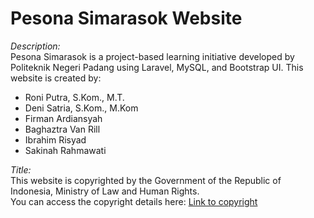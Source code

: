 # Pesona Simarasok Website

*Description:*  
Pesona Simarasok is a project-based learning initiative developed by Politeknik Negeri Padang using Laravel, MySQL, and Bootstrap UI. This website is created by:

- Roni Putra, S.Kom., M.T.
- Deni Satria, S.Kom., M.Kom
- Firman Ardiansyah
- Baghaztra Van Rill
- Ibrahim Risyad
- Sakinah Rahmawati


*Title:*  
This website is copyrighted by the Government of the Republic of Indonesia, Ministry of Law and Human Rights.  
You can access the copyright details here: [Link to copyright](https://drive.google.com/file/d/1t4tLOknxbS3c5HVNKF1nyOy-rjP41WUl/view?usp=sharing)
